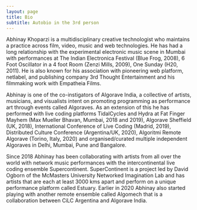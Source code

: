 ```yaml
---
layout: page
title: Bio
subtitle: Autobio in the 3rd person
---
```


Abhinay Khoparzi is a multidisciplinary creative technologist who maintains a practice across film, video, music and web technologies. He has had a long relationship with the experimental electronic music scene in Mumbai with performances at The Indian Electronica Festival (Blue Frog, 2008), 6 Foot Oscillator in a 4 foot Room (Zenzi Mills, 2009), One Sunday (H20, 2011). He is also known for his association with pioneering web platform, netlabel, and publishing company 3rd Thought Entertainment and his filmmaking work with Empatheia Films.

Abhinay is one of the co-instigators of Algorave India, a collective of artists, musicians, and visualists intent on promoting programming as performance art through events called Algoraves. As an extension of this he has performed with live coding platforms TidalCycles and Hydra at Fat Finger Mayhem (Max Mueller Bhavan, Mumbai, 2018 and 2019), Algorave Sheffield (UK, 2018), International Conference of Live Coding (Madrid, 2019), Distributed Culture Conference (Argentina/UK, 2020), Algoritmi Remote Algorave (Torino, Italy, 2020) and organised/curated multiple independent Algoraves in Delhi, Mumbai, Pune and Bangalore.

Since 2018 Abhinay has been collaborating with artists from all over the world with network music performances with the intercontinental live coding ensemble Supercontinent. SuperContinent is a project led by David Ogborn of the McMasters University Networked Imagination Lab and has artists that are each at least 3000 kms apart and perform on a unique performance platform called Estuary. Earlier in 2020 Abhinay also started playing with another remote ensemble called Algomech that is a collaboration between CiLC Argentina and Algorave India.
